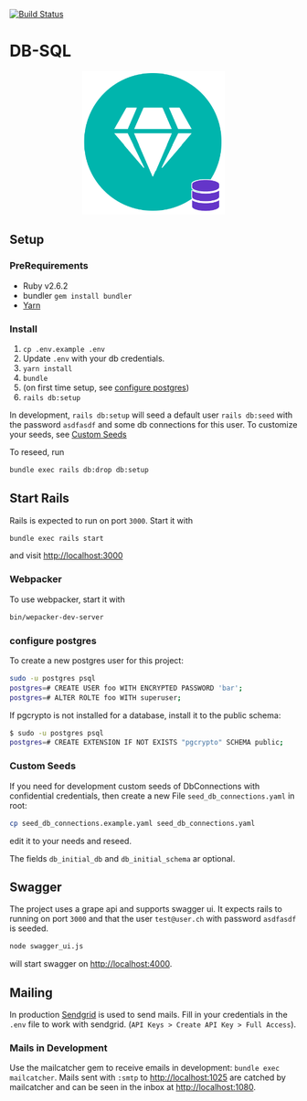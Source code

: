 [![Build Status](https://travis-ci.com/lebalz/db-sql.svg?branch=master)](https://travis-ci.com/lebalz/db-sql)

# DB-SQL

<p align="center">
  <a href="#"><img width="250" src="./docs/logo.png"></a>
</p>

## Setup

### PreRequirements
- Ruby v2.6.2
- bundler `gem install bundler`
- [Yarn](https://yarnpkg.com/en/docs/install)

### Install

1. `cp .env.example .env`
2. Update `.env` with your db credentials.
3. `yarn install`
4. `bundle`
5.  (on first time setup, see [configure postgres](#configure-postgres))
6. `rails db:setup`

In development, `rails db:setup` will seed a default user `rails db:seed` with the password `asdfasdf` and some db connections for this user.
To customize your seeds, see [Custom Seeds](#custom-seeds)

To reseed, run
```sh
bundle exec rails db:drop db:setup
```

## Start Rails

Rails is expected to run on port `3000`. Start it with
```sh
bundle exec rails start
```
and visit [http://localhost:3000](http://localhost:3000)

### Webpacker

To use webpacker, start it with

```sh
bin/wepacker-dev-server
```

### configure postgres

To create a new postgres user for this project:
```sh
sudo -u postgres psql
postgres=# CREATE USER foo WITH ENCRYPTED PASSWORD 'bar';
postgres=# ALTER ROLTE foo WITH superuser;
```

If pgcrypto is not installed for a database, install it to the public schema:
```sh
$ sudo -u postgres psql
postgres=# CREATE EXTENSION IF NOT EXISTS "pgcrypto" SCHEMA public;
```

### Custom Seeds

If you need for development custom seeds of DbConnections with confidential credentials, then create a new File `seed_db_connections.yaml` in root:

```sh
cp seed_db_connections.example.yaml seed_db_connections.yaml
```
edit it to your needs and reseed.

The fields `db_initial_db` and `db_initial_schema` ar optional.

## Swagger

The project uses a grape api and supports swagger ui. It expects rails to running on port `3000` and that the user `test@user.ch` with password `asdfasdf` is seeded.

```sh
node swagger_ui.js
```

will start swagger on [http://localhost:4000](http://localhost:4000).

## Mailing

In production [Sendgrid](https://sendgrid.com) is used to send mails. Fill in your credentials
in the `.env` file to work with sendgrid. (`API Keys > Create API Key > Full Access`).

### Mails in Development

Use the mailcatcher gem to receive emails in development: `bundle exec mailcatcher`.
Mails sent with `:smtp` to [http://localhost:1025](http://localhost:1025) are catched by mailcatcher and can be seen in the inbox at [http://localhost:1080](http://localhost:1080).
